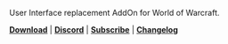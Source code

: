 User Interface replacement AddOn for World of Warcraft.

**[Download](https://www.tukui.org/download.php?ui=elvui)** | **[Discord](https://discord.gg/xFWcfgE)** | **[Subscribe](https://www.tukui.org/support.php)** | **[Changelog](https://www.tukui.org/download.php?ui=elvui&changelog)**
